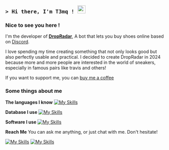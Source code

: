 <!-- List Of Websites -->
[DropRadar]: https://discord.gg/sneaker
[Discord]: https://discord.com/users/359924289832484865
[Github]: https://github.com/t3mq

### <samp>&gt; Hi there, I'm T3mq ! <img src="https://media.giphy.com/media/hvRJCLFzcasrR4ia7z/giphy.gif" width="25"> </samp>

### Nice to see you here ! &nbsp;

I'm the developer of [**DropRadar**][DropRadar], A bot that lets you buy shoes online based on [Discord](https://discord.com).

I love spending my time creating something that not only looks good but also perfectly usable and practical. I decided to create DropRadar in 2024 because more and more people are interested in the world of sneakers, especially in famous pairs like travis and others!

If you want to support me, you can <a href="https://ko-fi.com/t3mq_"> buy me a coffee</a>

### Some things about me

**The languages I know**
[![My Skills](https://skillicons.dev/icons?i=js,html,css,lua,py)](#)

**Database I use**
[![My Skills](https://skillicons.dev/icons?i=mongodb,mysql)](#)

**Software I use**
[![My Skills](https://skillicons.dev/icons?i=blender,github,idea,notion,ps,visualstudio,vscode)](#)

**Reach Me**
You can ask me anything, or just chat with me. Don't hesitate!

[![My Skills](https://skillicons.dev/icons?i=discord)][discord]
[![My Skills](https://skillicons.dev/icons?i=github)][github]

